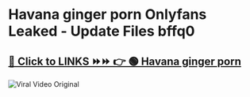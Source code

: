 
 # Havana ginger porn Onlyfans Leaked - Update Files bffq0

## <h2><a href="https://clipsfans.com/Havana_ginger_porn&ref=git">🔗 Click to LINKS ⏩⏩ 👉 🟢 Havana ginger porn </a></h2>

<a href="https://clipsfans.com/Havana_ginger_porn&ref=git" rel="nofollow" data-target="animated-image.originalLink"><img src="https://i.ibb.co.com/xMMVF88/686577567.gif" alt="Viral Video Original" style="max-width: 100%; display: inline-block;" data-target="animated-image.originalImage"></a>

